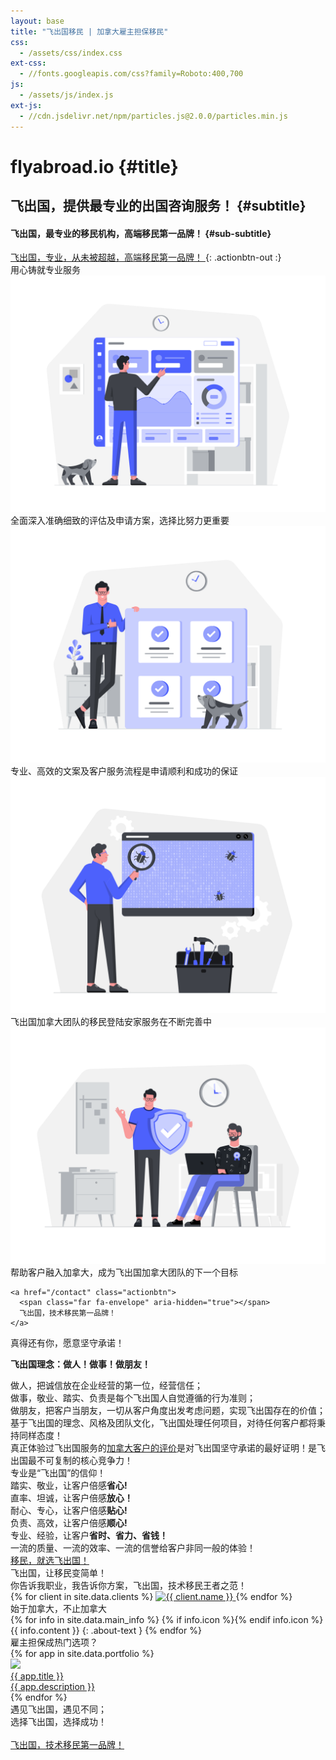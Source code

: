 ```yaml
---
layout: base
title: "飞出国移民 | 加拿大雇主担保移民"
css:
  - /assets/css/index.css
ext-css:
  - //fonts.googleapis.com/css?family=Roboto:400,700
js:
  - /assets/js/index.js
ext-js:
  - //cdn.jsdelivr.net/npm/particles.js@2.0.0/particles.min.js
---
```


<div id="header" class="cut1" markdown="1">

<div id="header-inner" markdown="1">

# flyabroad.io {#title}

## 飞出国，提供最专业的出国咨询服务！ {#subtitle}

#### 飞出国，最专业的移民机构，高端移民第一品牌！ {#sub-subtitle}

<a href="/contact" class="actionbtn">
  <span class="far fa-envelope" aria-hidden="true"></span>
  飞出国，专业，从未被超越，高端移民第一品牌！
</a>
{: .actionbtn-out :}

</div>

<div id="particles-js"></div>

</div>

<div id="main-sections">

<div id="services-out" class="page-section cut1">
  <div id="services">
    <div class="section-title">用心铸就专业服务</div>
    <div id="services-list">
      <div class="service">
        <img class="service-img" alt="Service image" src="/assets/img/scale-flexiple/Complex dashboard.png" />
        <div class="service-text">全面深入准确细致的评估及申请方案，选择比努力更重要</div>
      </div>
      <div class="service">
        <img class="service-img" alt="Service image" src="/assets/img/scale-flexiple/Successful completion of project.png" />
        <div class="service-text">专业、高效的文案及客户服务流程是申请顺利和成功的保证</div>
      </div>
      <div id="services-break"></div>
      <div class="service">
        <img class="service-img" alt="Service image" src="/assets/img/scale-flexiple/Bug tracking.png" />
        <div class="service-text">飞出国加拿大团队的移民登陆安家服务在不断完善中</div>
      </div>
      <div class="service">
        <img class="service-img" alt="Service image" src="/assets/img/scale-flexiple/Work risk-free.png" />
        <div class="service-text">帮助客户融入加拿大，成为飞出国加拿大团队的下一个目标</div>
      </div>
    </div>

    <a href="/contact" class="actionbtn">
      <span class="far fa-envelope" aria-hidden="true"></span>
      飞出国，技术移民第一品牌！
    </a>
  </div>
</div>

<div class="cut-buffer aboutus-buffer"></div>

<div id="aboutus-out" class="page-section grey-section cut2">
  <div id="aboutus">
    <div class="section-title">真得还有你，愿意坚守承诺！</div>
    <div id="aboutus-text">
      <p><strong>飞出国理念：做人！做事！做朋友！</strong></p>
      做人，把诚信放在企业经营的第一位，经营信任；<br>
      做事，敬业、踏实、负责是每个飞出国人自觉遵循的行为准则；<br>
      做朋友，把客户当朋友，一切从客户角度出发考虑问题，实现飞出国存在的价值；<br>
      基于飞出国的理念、风格及团队文化，飞出国处理任何项目，对待任何客户都将秉持同样态度！<br>
      真正体验过飞出国服务的<a href="contact#ca">加拿大客户的评价</a>是对飞出国坚守承诺的最好证明！是飞出国最不可复制的核心竞争力！<br>  
    </div>
  </div>
</div>

<div class="cut-buffer values-buffer"></div>

<div id="values-out" class="page-section cut2">
  <div id="values">
	  <div class="section-title">专业是“飞出国”的信仰！</div>
    <div id="values-text">
      踏实、敬业，让客户倍感<b>省心!</b> <br>   
      直率、坦诚，让客户倍感<b>放心！</b><br>
      耐心、专心，让客户倍感<b>贴心!</b> <br>
      负责、高效，让客户倍感<b>顺心!</b> <br>
      专业、经验，让客户<b>省时、省力、省钱！</b><br>
      一流的质量、一流的效率、一流的信誉给客户非同一般的体验！
    </div>
    <a href="/contact" class="actionbtn">
      移民，就选飞出国！
    </a>
  </div>
</div>

<div id="clients-out" class="page-section cut1">
  <div id="clients">
    <div class="section-title">飞出国，让移民变简单！</div>
    <div id="clients-subtitle">你告诉我职业，我告诉你方案，飞出国，技术移民王者之范！</div>
    <div id="client-logos">
      {% for client in site.data.clients %}
        <a class="client-img" href="{{ client.url }}" title="{{ client.name }}">
          <img alt="{{ client.name }}" src="/assets/img/logos/{{ client.img }}" />
        </a>
      {% endfor %}
    </div>
  </div>
</div>

<div class="cut-buffer"></div>

<div id="aboutme-section-out" class="page-section grey-section cut2">
  <div id="aboutme-section">
    <div class="section-title">始于加拿大，不止加拿大</div>
	<div id="aboutme-list" markdown="1">
{% for info in site.data.main_info %}
{% if info.icon %}<span class="about-icon fa-fw {{ info.icon }}" aria-hidden="true"></span>{% endif info.icon %}
<span class="about-content">{{ info.content }}</span>
{: .about-text }
{% endfor %}
</div>
  </div>
</div>

<div class="cut-buffer portfolio-buffer"></div>

<div id="portfolio-out" class="page-section grey-section">
  <div id="portfolio">
    <div class="section-title">
     雇主担保成热门选项？
    </div>
    <div id="shinyapps-big">
      {% for app in site.data.portfolio %}
	    <div class="shinyapp">
          <a class="applink" href="{{ app.url }}">
            <img class="appimg" src="/assets/img/screenshots/{{ app.img }}" />
            <div class="apptitle">{{ app.title }}</div>
            <div class="appdesc">{{ app.description }}</div>
          </a>
        </div>
	  {% endfor %}
    </div>
  </div>
</div>

<div id="cta-out" class="page-section">
  <div id="cta">
    <div class="section-title">遇见飞出国，遇见不同；<br/>选择飞出国，选择成功！</div><br/>
  </div>
  <a href="/contact" class="actionbtn">
    <span class="far fa-envelope" aria-hidden="true"></span>
    飞出国，技术移民第一品牌！
  </a>
</div>

</div>

